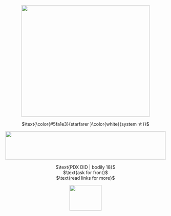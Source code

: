 <p align="center">
  <img width="400" height="350" src="https://64.media.tumblr.com/e36dcbb66e5c03155c263604c8494d3e/3d18b70679c17666-a1/s250x400/89e94871bb6583a816247446235c787c4b94e9f4.pnj">
</p>
<p align="center">
$\text{\color{#5fa1e3}{starfarer }\color{white}{system ☆}}$
</p>
<p align="center">
  <img width="500" height="90" src="https://64.media.tumblr.com/867136219e7d9af30886811a197210f6/3d18b70679c17666-79/s400x600/9bef3b7e1080c766f466c1203d7afadfb69ebf6c.pnj">
</p>
<p align="center">
$\text{PDX DID | bodily 18}$ <br> $\text{ask for front}$ <br> $\text{read links for more}$
</p>
<p align="center">
  <img width="100" height="80" src="https://64.media.tumblr.com/4e093e300aa9b0a14e6efe0ac7398bf7/8b649740be5ff26f-42/s100x200/b4687beab087cf108cc06627b4d7cf4a0f9665e8.gifv">
</p>
